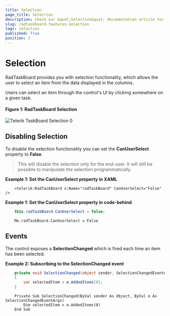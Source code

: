 ```yaml
---
title: Selection
page_title: Selection
description: Check our &quot;Selection&quot; documentation article for the RadTaskBoard {{ site.framework_name }} control.
slug: radtaskboard-features-selection
tags: selection
published: True
position: 2
---
```


# Selection

RadTaskBoard provides you with selection functionality, which allows the user to select an item from the data displayed in the columns. 

Users can select an item through the control's UI by clicking somewhere on a given task.

#### Figure 1: RadTaskBoard Selection
![Telerik TaskBoard Selection 0](images/taskboard_selected_task_0.png)

## Disabling Selection

To disable the selection functionality you can set the __CanUserSelect__ property to **False**.

>This will disable the selection only for the end-user. It will still be possible to manipulate the selection programmatically.
          
__Example 1: Set the CanUserSelect property in XAML__

```XAML
	<telerik:RadTaskBoard x:Name="radTaskBoard" CanUserSelect="False" />	
```

__Example 1: Set the CanUserSelect property in code-behind__

```C#
	this.radTaskBoard.CanUserSelect = false;
```
```VB.NET
	Me.radTaskBoard.CanUserSelect = False
```

## Events

The control exposes a __SelectionChanged__ which is fired each time an item has been selected.

__Example 2: Subscribing to the SelectionChanged event__

```C#
	private void SelectionChanged(object sender, SelectionChangedEventArgs e)
	{
		var selectedItem = e.AddedItems[0];
	}
```
```VB.NET
	Private Sub SelectionChanged(ByVal sender As Object, ByVal e As SelectionChangedEventArgs)
		Dim selectedItem = e.AddedItems(0)
	End Sub
```

